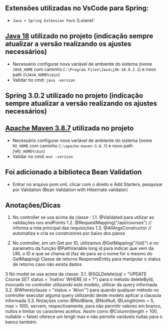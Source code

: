 ## Extensões utilizadas no VsCode para Spring:

- `Java + Spring Extension Pack` (Loiane)'

## [Java 18](https://www.oracle.com/java/technologies/javase/jdk18-archive-downloads.html) utilizado no projeto (indicação sempre atualizar a versão realizando os ajustes necessários)

- Necessário configurar nova variável de ambiente do sistema (nome `JAVA_HOME` com caminho `C:\Program Files\Java\jdk-18.0.2.1`) e novo path (`%JAVA_HOME%\bin`)
- Validar no cmd: `java -version`

## Spring 3.0.2 utilizado no projeto (indicação sempre atualizar a versão realizando os ajustes necessários)

## [Apache Maven 3.8.7](https://maven.apache.org/download.cgi) utilizada no projeto

- Necessário configurar nova variável de ambiente do sistema (nome `M2_HOME` com caminho `C:\apache-maven-3.8.7`) e novo path (`%M2_HOME%\bin`)
- Validar no cmd: `mvn -version`

## Foi adicionado a biblioteca Bean Validation

- Entrar no arquivo pom.xml, clicar com o direito e Add Starters, pesquisar por Validation (Bean Validation with Hibernate validator)

## Anotações/Dicas

1. No controller se usa acima da classe :
   1.1. @Validated para utilizar as validações nos endPoints
   1.2. @RequestMapping("/api/courses") // informa a rota principal das requisições
   1.3. @AllArgsConstructor // automatiza e cria os construtores por baixo dos panos

2. No controller, em um Get por ID, utilizamos @GetMapping("/{id}") e no parametro da função @PathVariable long id para indicar que vem da URL o ID e que se chama id (faz de para se o nome for o mesmo do GetMapping)
   Classe de retorno ResponseEntity<Course> para manipular o status de retorno caso não exista dados

3 No model se usa acima da classe:
3.1. @SQLDelete(sql = "UPDATE Course SET status = 'Inativo' WHERE id = ?") para o método deleteById, invocado no controller utilizando este modelo, utilizar da query informada
3.2. @Where(clause = "status = 'Ativo'") para quando qualquer método no controller executar alguma query utilizando deste modelo aplicar a clausula informada
3.3. Notações como @NotBlank, @NotNull, @Length(min = 5, max = 100), servem, respectivamente, para não permitir valores em branco, nullos e limitar os caracteres aceitos. Assim como @Column(length = 100, nullable = false) oferece um lengh max e não permite variáveis nullas para o banco também.

